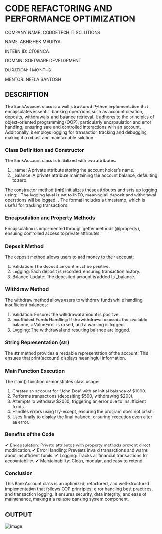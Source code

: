 # CODE REFACTORING AND PERFORMANCE OPTIMIZATION

COMPANY NAME: CODDETECH IT SOLUTIONS

NAME: ABHISHEK MAURYA

INTERN ID: CT08NCA

DOMAIN: SOFTWARE DEVELOPMENT

DURATION: 1 MONTHS

MENTOR: NEELA SANTOSH

## DESCRIPTION
The BankAccount class is a well-structured Python implementation that encapsulates essential banking operations such as account creation, deposits, withdrawals, and balance retrieval. It adheres to the principles of object-oriented programming (OOP), particularly encapsulation and error handling, ensuring safe and controlled interactions with an account. Additionally, it employs logging for transaction tracking and debugging, making it a robust and maintainable solution.

### Class Definition and Constructor
The BankAccount class is initialized with two attributes:

1. _name: A private attribute storing the account holder’s name.
2. _balance: A private attribute maintaining the account balance, defaulting to zero.

The constructor method (__init__) initializes these attributes and sets up logging using:
. The logging level is set to INFO, meaning all deposit and withdrawal operations will be logged.
. The format includes a timestamp, which is useful for tracking transactions.

### Encapsulation and Property Methods
Encapsulation is implemented through getter methods (@property), ensuring controlled access to private attributes:

### Deposit Method
The deposit method allows users to add money to their account:
1. Validation: The deposit amount must be positive.
2. Logging: Each deposit is recorded, ensuring transaction history.
3. Balance Update: The deposited amount is added to _balance.

### Withdraw Method
The withdraw method allows users to withdraw funds while handling insufficient balances:
1. Validation: Ensures the withdrawal amount is positive.
2. Insufficient Funds Handling: If the withdrawal exceeds the available balance, a ValueError is raised, and a warning is logged.
3. Logging: The withdrawal and resulting balance are logged.

### String Representation (__str__)
The __str__ method provides a readable representation of the account: This ensures that print(account) displays meaningful information.

### Main Function Execution
The main() function demonstrates class usage:
1. Creates an account for “John Doe” with an initial balance of $1000.
2. Performs transactions (depositing $500, withdrawing $200).
3. Attempts to withdraw $2000, triggering an error due to insufficient funds.
4. Handles errors using try-except, ensuring the program does not crash.
5. Uses finally to display the final balance, ensuring execution even after an error.

### Benefits of the Code
✔ Encapsulation: Private attributes with property methods prevent direct modification.
✔ Error Handling: Prevents invalid transactions and warns about insufficient funds.
✔ Logging: Tracks all financial transactions for accountability.
✔ Maintainability: Clean, modular, and easy to extend.

### Conclusion
This BankAccount class is an optimized, refactored, and well-structured implementation that follows OOP principles, error handling best practices, and transaction logging. It ensures security, data integrity, and ease of maintenance, making it a reliable banking system component.

## OUTPUT

![Image](https://github.com/user-attachments/assets/191babd2-4949-4d1d-b7b7-23b792ae8403)
